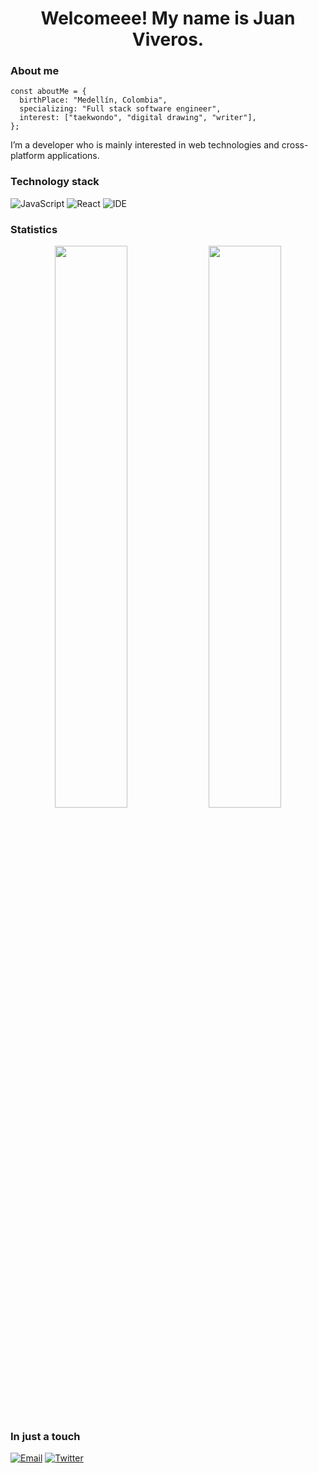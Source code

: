 <h1 align="center">Welcomeee! My name is Juan Viveros.</h1>

### About me

```
const aboutMe = {
  birthPlace: "Medellín, Colombia",
  specializing: "Full stack software engineer",
  interest: ["taekwondo", "digital drawing", "writer"],
};
```
I’m a developer who is mainly interested in web technologies and cross-platform applications.

### Technology stack

![JavaScript](https://img.shields.io/badge/JavaScript-f7df1e?style=for-the-badge&logo=javascript&logoColor=white)
![React](https://img.shields.io/badge/React-282c34?style=for-the-badge&logo=react)
![IDE](https://img.shields.io/badge/VisualStudioCode-0076c6?style=for-the-badge&logo=visualstudiocode)

### Statistics

<p align="center">
    <img width="48%" src="https://github-readme-stats.vercel.app/api?username=gregoryinnovo&show_icons=true&theme=tokyonight" />
    <img width="48%" src="https://github-readme-streak-stats.herokuapp.com/?user=gregoryinnovo&theme=tokyonight" />
</p>

### In just a touch

[![Email](https://img.shields.io/badge/Email-282c34?style=for-the-badge&logo=gmail)](mailto:gregoryinnovo@gmail.com)
[![Twitter](https://img.shields.io/badge/Twitter-282c34?style=for-the-badge&logo=twitter)](https://twitter.com/gregoryinnovo)
